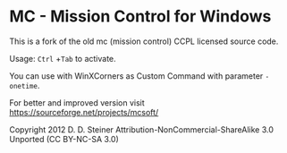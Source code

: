 # MC - Mission Control for Windows

This is a fork of the old mc (mission control) CCPL licensed source code.

Usage: `Ctrl` +`Tab` to activate.

You can use with WinXCorners as Custom Command with parameter `-onetime`.

For better and improved version visit https://sourceforge.net/projects/mcsoft/

Copyright 2012 D. D. Steiner
Attribution-NonCommercial-ShareAlike 3.0 Unported (CC BY-NC-SA 3.0) 
